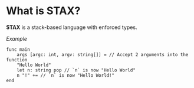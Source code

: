# What is STAX?
**STAX** is a stack-based language with enforced types.

*Example*
```stax
func main
	args [argc: int, argv: string[]] = // Accept 2 arguments into the function 
	"Hello World"
	let n: string pop // `n` is now "Hello World"
	n "!" += // `n` is now "Hello World!"
end
```
